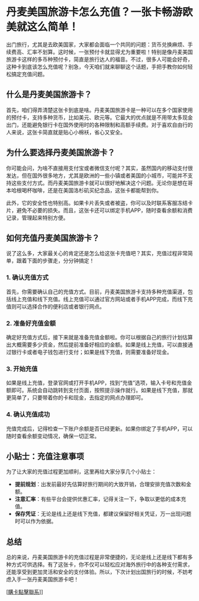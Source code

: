 # 丹麦美国旅游卡怎么充值？一张卡畅游欧美就这么简单！

出门旅行，尤其是去欧美国家，大家都会面临一个共同的问题：货币兑换麻烦、手续费高、汇率不划算。这时候，一张预付卡就显得尤为重要啦！特别是像丹麦美国旅游卡这样的多币种预付卡，简直是旅行达人的福音。不过，很多人可能会好奇，这种卡到底该怎么充值呢？别急，今天咱们就来聊聊这个话题，手把手教你如何轻松搞定充值问题。

## 什么是丹麦美国旅游卡？

首先，咱们得弄清楚这张卡到底是啥。丹麦美国旅游卡是一种可以在多个国家使用的预付卡，支持多种货币，比如美元、欧元等。它最大的优点就是不用带太多现金出门，还能避免银行卡在国外使用时的各种限制和高额手续费。对于喜欢自由行的人来说，这张卡简直就是贴心小棉袄，省心又安全。

## 为什么要选择丹麦美国旅游卡？

你可能会问，为啥不直接用支付宝或者微信支付呢？其实，虽然国内的移动支付很发达，但在国外很多地方，尤其是欧洲的一些小镇或者美国的小城市，可能并不支持这些支付方式。而丹麦美国旅游卡就可以很好地解决这个问题。无论你是想在哥本哈根喝杯咖啡，还是在美国洛杉矶买纪念品，这张卡都能帮到你。

此外，它的安全性也特别高。如果卡片丢失或者被盗，你可以及时联系客服冻结卡片，避免不必要的损失。而且，这张卡还可以绑定手机APP，随时查看余额和消费记录，管理起来特别方便。

## 如何充值丹麦美国旅游卡？

说了这么多，大家最关心的肯定还是怎么给这张卡充值吧？其实，充值过程非常简单，跟着下面的步骤走，分分钟搞定！

### 1. 确认充值方式

首先，你需要确认自己的充值方式。目前，丹麦美国旅游卡支持多种充值渠道，包括线上充值和线下充值。线上充值可以通过官方网站或者手机APP完成，而线下充值则可以选择合作的便利店或者银行网点。

### 2. 准备好充值金额

确定好充值方式后，接下来就是准备充值金额啦。你可以根据自己的旅行计划估算出大概需要多少资金，然后提前准备好相应的金额。如果是线上充值，可以直接通过银行卡或者电子钱包进行支付；如果是线下充值，则需要准备好现金。

### 3. 开始充值

如果是线上充值，登录官网或打开手机APP，找到“充值”选项，输入卡号和充值金额即可。系统会自动跳转到支付页面，按照提示操作就行。如果是线下充值，那就更简单了，只要带着你的卡和现金，去指定的网点办理即可。

### 4. 确认充值成功

充值完成后，记得检查一下账户余额是否已经更新。如果你绑定了手机APP，可以随时查看余额变动情况，确保一切正常。

## 小贴士：充值注意事项

为了让大家的充值过程更加顺利，这里再给大家分享几个小贴士：

- **提前规划**：出发前最好先估算好旅行期间的大致开销，合理安排充值次数和金额。
- **注意汇率**：有些平台会提供优惠汇率，记得关注一下，争取以更低的成本充值。
- **保存凭证**：无论是线上还是线下充值，都建议保留好相关凭证，万一出现问题时可以作为依据。

## 总结

总的来说，丹麦美国旅游卡的充值过程是非常便捷的，无论是线上还是线下都有多种方式可供选择。有了这张卡，你不仅可以轻松应对海外旅行中的各种支付需求，还能享受到更加灵活和安全的支付体验。所以，下次计划出国旅行的时候，不妨考虑入手一张丹麦美国旅游卡吧！

[[購卡點擊聯系](https://t.me/s/esim1088)]]